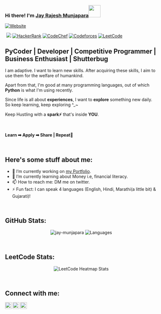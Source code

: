 ### Hi there! I'm [Jay Rajesh Munjapara][website]<img src="https://media.tenor.com/images/30169e4a670daf12443df7d2dd140176/tenor.gif" height="40">

<!--*It's me, [Jay Munjapara] [website] !* -->

[![Website](https://img.shields.io/website?label=jay-munjapara.github.io/portfolio/&style=for-the-badge&url=https%3A%2F%2Fjay-munjapara.github.io/portfolio/)](https://jay-munjapara.github.io/portfolio/)

<!--[![Codeforces](https://cp-logo.vercel.app/codeforces/rishabhrao)](https://codeforces.com/profile/jay_munjapara)-->
&nbsp;![](https://komarev.com/ghpvc/?username=jay-munjapara&color=brightgreen)
[![HackerRank](https://img.shields.io/badge/HackerRank-jaymunjapara-brightgreen?logo=hackerrank)](https://www.hackerrank.com/jaymunjapara)
[![CodeChef](https://img.shields.io/badge/CodeChef-munjapara__jay-brown?logo=codechef)](https://www.codechef.com/users/munjapara_jay)
[![Codeforces](https://img.shields.io/badge/Codeforces-jay__munjapara-blue?logo=codeforces)](https://codeforces.com/profile/jay_munjapara)
[![LeetCode](https://img.shields.io/badge/LeetCode-jay--munjapara-orange?logo=leetcode)](https://leetcode.com/jay-munjapara)

<!--
[![Codewars](https://www.codewars.com/users/rishabhrao/badges/micro)](https://www.codewars.com/users/jay_munjapara)
[![AtCoder](https://cp-logo.vercel.app/atcoder/rishabhrao)](https://atcoder.jp/users/jay_munjapara)
-->

## PyCoder | Developer | Competitive Programmer | Business Enthusiast | Shutterbug

<p>I am adaptive. I want to learn new skills. After acquiring these skills, I aim to use them for the welfare of humankind.</p>
<p>Apart from that, I'm good at many programming languages, out of which <b>Python</b> is what I'm using recently.</p>
<p>Since life is all about <b>experiences</b>, I want to <b>explore</b> something new daily. So keep learning, keep exploring ^_~ </p>
<p>Keep Hustling with a <b>spark⚡</b> that's inside <b>YOU</b>.</p> 

<br>

<p><b>Learn ➡ Apply ➡ Share | Repeat🔁</b></p>

<br>

<p>
  
## Here's some stuff about me:

- 🔭 I’m currently working on [my Portfolio](https://jay-munjapara.github.io/portfolio/).
- 🌱 I’m currently learning about Money i.e, financial literacy.
- 📫 How to reach me: DM me on twitter.
- ⚡ Fun fact: I can speak 4 languages (English, Hindi, Marathi(a little bit) & Gujarati)!
  
</p>


<br>

## GitHub Stats:

<p align="center">
  <img src="https://github-readme-stats.vercel.app/api?username=jay-munjapara&show_icons=true&rank_icon=github&locale=en" alt="jay-munjapara" />
  <img src="https://github-readme-stats.vercel.app/api/top-langs/?username=jay-munjapara&layout=compact&hide_border=true&langs_count=10&show_icons=true&theme=transparent" alt="Languages" />
</p>

<br>

## LeetCode Stats:

<!--
<p align="center">
  <img src="https://leetcard.jacoblin.cool/jay_munjapara?ext=contest&theme=dark" alt="LeetCode Contest Stats" />
</p>
-->
<p align="center">
  <img src="https://leetcard.jacoblin.cool/jay_munjapara?ext=heatmap&theme=dark" alt="LeetCode Heatmap Stats" />
</p>

<br>

## Connect with me:

[<img align="left" alt="jay_munjapara | Portfolio Website" height="22px" src="https://cdn.worldvectorlogo.com/logos/google-earth-1.svg" />][website]
[<img align="left" alt="jay_munjapara | LinkedIn Profile" height="22px" src="https://cdn.worldvectorlogo.com/logos/linkedin-icon-2.svg" />][linkedin]
[<img align="left" alt="jaymunjapara11@gmail.com | Email" height="22px" src="https://cdn.worldvectorlogo.com/logos/gmail-icon.svg" />][email]


[website]: https://linktr.ee/jay_munjapara
[linkedin]: https://www.linkedin.com/in/jay-munjapara/
[email]: mailto:jm2527@njit.edu

<!--
**jay-munjapara/jay-munjapara** is a ✨ _special_ ✨ repository because its `README.md` (this file) appears on your GitHub profile.

Here are some ideas to get you started:

- 🔭 I’m currently working on ...
- 🌱 I’m currently learning ...
- 👯 I’m looking to collaborate on ...
- 🤔 I’m looking for help with ...
- 💬 Ask me about ...
- 📫 How to reach me: ...
- 😄 Pronouns: ...
- ⚡ Fun fact: ...
-->
